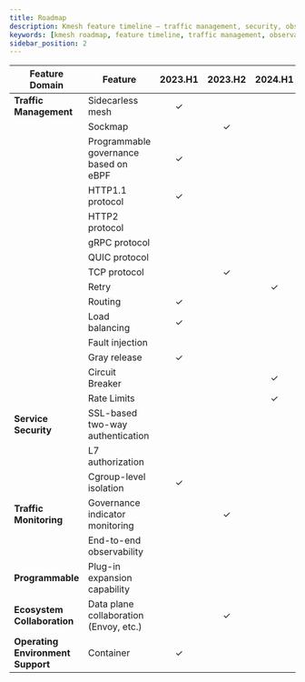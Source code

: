 ```yaml
---
title: Roadmap
description: Kmesh feature timeline – traffic management, security, observability, and ecosystem collaboration.
keywords: [kmesh roadmap, feature timeline, traffic management, observability, ebpf]
sidebar_position: 2
---
```


| Feature Domain                    | Feature                                | 2023.H1 | 2023.H2 | 2024.H1 | 2024.H2 |
| --------------------------------- | -------------------------------------- | :-----: | :-----: | :-----: | :-----: |
| **Traffic Management**            | Sidecarless mesh                       |    ✓    |         |         |         |
|                                   | Sockmap                                |         |    ✓    |         |         |
|                                   | Programmable governance based on eBPF  |    ✓    |         |         |         |
|                                   | HTTP1.1 protocol                       |    ✓    |         |         |         |
|                                   | HTTP2 protocol                         |         |         |         |    ✓    |
|                                   | gRPC protocol                          |         |         |         |    ✓    |
|                                   | QUIC protocol                          |         |         |         |    ✓    |
|                                   | TCP protocol                           |         |    ✓    |         |         |
|                                   | Retry                                  |         |         |    ✓    |         |
|                                   | Routing                                |    ✓    |         |         |         |
|                                   | Load balancing                         |    ✓    |         |         |         |
|                                   | Fault injection                        |         |         |         |    ✓    |
|                                   | Gray release                           |    ✓    |         |         |         |
|                                   | Circuit Breaker                        |         |         |    ✓    |         |
|                                   | Rate Limits                            |         |         |    ✓    |         |
| **Service Security**              | SSL-based two-way authentication       |         |         |         |    ✓    |
|                                   | L7 authorization                       |         |         |         |    ✓    |
|                                   | Cgroup-level isolation                 |    ✓    |         |         |         |
| **Traffic Monitoring**            | Governance indicator monitoring        |         |    ✓    |         |         |
|                                   | End-to-end observability               |         |         |         |    ✓    |
| **Programmable**                  | Plug-in expansion capability           |         |         |         |    ✓    |
| **Ecosystem Collaboration**       | Data plane collaboration (Envoy, etc.) |         |    ✓    |         |         |
| **Operating Environment Support** | Container                              |    ✓    |         |         |         |
